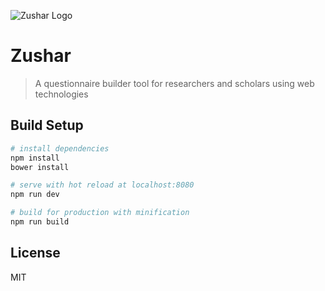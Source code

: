 ![Zushar Logo](https://github.com/shevigroup/zushar/blob/master/src/assets/logos/zushar_1.png)
# Zushar

> A questionnaire builder tool for researchers and scholars using web technologies

## Build Setup

``` bash
# install dependencies
npm install
bower install

# serve with hot reload at localhost:8080
npm run dev

# build for production with minification
npm run build
```

## License
MIT